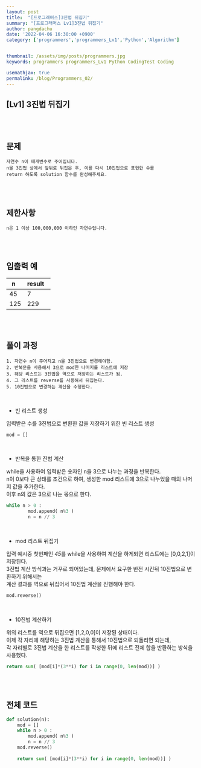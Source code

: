```yaml
---
layout: post
title:  "[프로그래머스]3진법 뒤집기"
summary: "[프로그래머스 Lv1]3진법 뒤집기"
author: pangdachu
date: '2022-04-06 16:30:00 +0900'
category: ['programmers','programmers_Lv1','Python','Algorithm']


thumbnail: /assets/img/posts/programmers.jpg
keywords: programmers programmers_Lv1 Python CodingTest Coding

usemathjax: true
permalink: /blog/Programmers_02/
---
```


## [Lv1] 3진법 뒤집기
<br>
<br>


문제
---------
```
자연수 n이 매개변수로 주어집니다.     
n을 3진법 상에서 앞뒤로 뒤집은 후, 이를 다시 10진법으로 표현한 수를    
return 하도록 solution 함수를 완성해주세요.
```
<br>
<br>

제한사항
---------
```
n은 1 이상 100,000,000 이하인 자연수입니다.  
```
<br>
<br>

입출력 예
---------

|n&nbsp;&nbsp;|result&nbsp;&nbsp;|      
|---------|---------|       
|  45  |  7  |       
|  125  |  229  |    
             
<br>
<br>

풀이 과정
---------
```
1. 자연수 n이 주어지고 n을 3진법으로 변경해야함.    
2. 반복문을 사용해서 3으로 mod한 나머지를 리스트에 저장     
3. 해당 리스트는 3진법을 역으로 저장하는 리스트가 됨.       
4. 그 리스트를 reverse를 사용해서 뒤집는다.     
5. 10진법으로 변경하는 계산을 수행한다.         
```
<br>

* 빈 리스트 생성

입력받은 수를 3진법으로 변환한 값을 저장하기 위한 빈 리스트 생성 

```python
mod = []
```
<br>

* 반복을 통한 진법 계산

while을 사용하여 입력받은 숫자인 n을 3으로 나누는 과정을 반복한다.      
n이 0보다 큰 상태를 조건으로 하여, 생성한 mod 리스트에 3으로 나누었을 때의 나머지 값을 추가한다.        
이후 n의 값은 3으로 나눈 몫으로 한다.       

```python
while n > 0 :
        mod.append( n%3 )
        n = n // 3
```
<br>

* mod 리스트 뒤집기

입력 예시중 첫번째인 *45*를 while을 사용하여 계산을 하게되면 리스트에는 [0,0,2,1]이 저장된다.     
3진법 계산 방식과는 거꾸로 되어있는데, 문제에서 요구한 반전 시킨뒤 10진법으로 변환하기 위해서는     
계산 결과를 역으로 뒤집어서 10진법 계산을 진행해야 한다.        

```python
mod.reverse()
```
<br>

* 10진법 계산하기

위의 리스트를 역으로 뒤집으면 [1,2,0,0]이 저장된 상태이다.      
이제 각 자리에 해당하는 3진법 계산을 통해서 10진법으로 되돌리면 되는데,     
각 자리별로 3진법 계산을 한 리스트를 작성한 뒤에 리스트 전체 합을 반환하는 방식을 사용했다.      

```python
return sum( [mod[i]*(3**i) for i in range(0, len(mod))] )
```
<br>
<br>

전체 코드
---------
```python
def solution(n):
    mod = []
    while n > 0 :
        mod.append( n%3 )
        n = n // 3
    mod.reverse()
    
    return sum( [mod[i]*(3**i) for i in range(0, len(mod))] )
```

